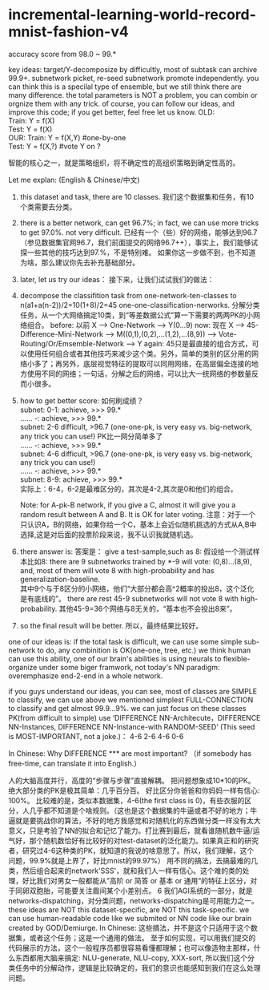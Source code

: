 # incremental-learning-world-record-mnist-fashion-v4

accuracy score from 98.0 ~ 99.*

key ideas: 
   target/Y-decomposize by difficultly, most of subtask can archive 99.9+.
   subnetwork picket, re-seed
   subnetwork promote independently.
   you can think this is a specilal type of ensemble, but we still think there are many difference.
   the total parameters is NOT a problem, you can combin or orgnize them with any trick.
   of course, you can follow our ideas, and improve this code; if you get better, feel free let us know.
   OLD:   
      Train:  Y = f(X)  
      Test: Y = f(X)  
   OUR:
      Train: Y = f(X,Y)   #one-by-one  
      Test: Y = f(X,?)  #vote Y on ?

   智能的核心之一，就是策略组织，将不确定性的高组织策略到确定性高的。

Let me explan: (English & Chinese/中文)
1. this dataset and task, there are 10 classes.
   我们这个数据集和任务，有10个类需要去分类。
2. there is a better network, can get 96.7%; in fact, we can use more tricks to get 97.0%.  not very difficult.
   已经有一个（些）好的网络，能够达到96.7（参见数据集官网96.7，我们前面提交的网络96.7++），事实上，我们能够试探一些其他的技巧达到97.%，不是特别难。
   如果你这一步做不到，也不知道为啥，那么建议你先去补充基础部分。
   
3. later, let us try our ideas：
   接下来，让我们试试我们的做法：
4. decompose the classifition task from one-network-ten-classes to n(a1+a(n-2))/2=10(1+8)/2=45 one-one-classification-nerworks.
   分解分类任务，从一个大网络搞定10类，到“等差数据公式”算一下需要的两两PK的小网络组合。
   before: 以前
   X --> One-Network --> Y(0...9)
   now: 现在
   X --> 45-Difference-Mini-Network --> M((0,1),(0,2),...(1,2),...(8,9))  --> Vote-Routing/Or/Emsemble-Network  --> Y
   again: 45只是最直接的组合方式，可以使用任何组合或者其他技巧来减少这个类。另外，简单的类别的区分用的网络小多了；再另外，底层视觉特征的提取可以同用网络，在高层偏全连接的地方使用不同的网络；一句话，分解之后的网络，可以比大一统网络的参数量反而小很多。
5. how to get better score: 如何刷成绩？  
   subnet: 0-1:   achieve, >>> 99.*  
   ......  *-*:   achieve, >>> 99.*  
   subnet: 2-6    difficult,  >96.7  (one-one-pk, is very easy vs. big-network, any trick you can use!) PK比一网分简单多了  
   ......  *-*:   achieve, >>> 99.*  
   subnet: 4-6    difficult,  >96.7  (one-one-pk, is very easy vs. big-network, any trick you can use!)  
   ......  *-*:   achieve, >>> 99.*  
   subnet: 8-9:   achieve, >>> 99.*  
   实际上：6-4，6-2是最难区分的，其次是4-2,其次是0和他们的组合。
   
   Note: for A-pk-B network, if you give a C, almost it will give you a random result between A and B. It is OK for later voting.
   注意：对于一个只认识A，B的网络，如果你给一个C，基本上会近似随机挑选的方式从A,B中选择,这是对后面的投票阶段来说，我不认识我就随机选。
6. there answer is: 答案是：
   give a test-sample,such as 8:
   假设给一个测试样本比如8:
   there are 9 subnetworks trained by *-9 will vote: (0,8)...(8,9), and, most of them will vote 8 with high-probability and has generalization-baseline.  
   其中9个与于8区分的小网络，他们“大部分都会高^2概率的投出8，这个泛化是有底线的”。
   there are rest 45-9 subnetworks will not vote 8 with high-probability.
   其他45-9=36个网络与8无关的，“基本也不会投出8来”。
7. so the final result will be better.
   所以，最终结果比较好。
   


one of our ideas is: if the total task is difficult, we can use some simple sub-network to do, any combinition is OK(one-one, tree, etc.) we think human can use this ability, one of our brain's abilities is using neurals to flexible-organize under some biger framwork, not today's NN paradigm: overemphasize end-2-end in a whole network.

if you guys understand our ideas, you can see, most of classes are SIMPLE to classify, we can use above we mentioned simplest FULL-CONNECTION to classify and get almost 99.9...9%. we can just focus on these classes PK(from difficult to simple) use ‘DIFFERENCE NN-Architecute，DIFFERENCE NN-Instances, DIFFERENCE NN-Instance-with RANDOM-SEED’ (This seed is MOST-IMPORTANT, not a joke.)：
4-6
2-6 4-6
0-6

In Chinese: Why DIFFERENCE *** are most important? （if somebody has free-time, can translate it into English.）

人的大脑高度并行，高度的“步骤与步骤”直接解耦。
把问题想象成10*10的PK。
绝大部分类的PK是极其简单：几乎百分百。 好比区分你爸爸和你妈妈一样有信心: 100%。
比较难的是，类似本数据集，4-6(the first class is 0)，有些衣服的区分，人几乎都不知道是个啥规则。（这也是这个数据集的牛逼或者不好的地方；牛逼就是要挑战你的算法，不好的地方我感觉和对随机化的东西做分类一样没有太大意义，只是考验了NN的拟合和记忆了能力。打比赛到最后，就看谁随机数牛逼/运气好，那个随机数恰好有比较好的对test-dataset的泛化能力。如果真正和的研究者，研究过4-6这种类的PK，就知道的我说的啥意思了。所以，我们理解，这个问题，99.9%就是上界了，好比mnist的99.97%）
用不同的搞法，去搞最难的几类，然后组合起来的network'SSS'，就和我们人一样有信心。这个难的类的处理，好比我们对男女一般都能从”高阶 or 简答 or 基本 or 通用“的特征上区分，对于同卵双胞胎，可能要关注眉间某个小差别点。
6 我们AGI系统的一部分，就是networks-dispatching，对分类问题，networks-dispatching是可用能力之一。
these ideas are NOT this dataset-specific, are NOT this task-specific.
we can use human-readable code like we submited or NN code like our brain created by GOD/Demiurge.
In Chinese:
这些搞法，并不是这个只适用于这个数据集，或者这个任务；这是一个通用的做法。
至于如何实现，可以用我们提交的代码展示的方法，这个一般程序员都很容易看懂都理解；也可以像造物主那样，什么东西都用大脑来搞定: NLU-generate, NLU-copy, XXX-sort, 所以我们这个分类任务中的分解动作，逻辑是比较确定的，我们的意识也能感知到我们在这么处理问题。

